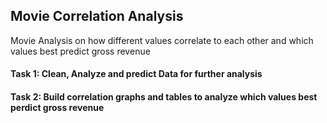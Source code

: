 ## Movie Correlation Analysis
Movie Analysis on how different values correlate to each other and which values best predict gross revenue

#### Task 1: Clean, Analyze and predict Data for further analysis
#### Task 2: Build correlation graphs and tables to analyze which values best perdict gross revenue
